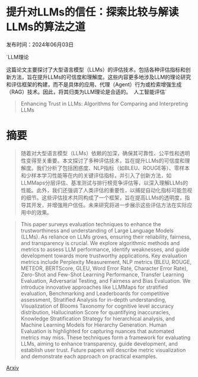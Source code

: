 # 提升对LLMs的信任：探索比较与解读LLMs的算法之道

发布时间：2024年06月03日

`LLM理论

这篇论文主要探讨了大型语言模型（LLMs）的评估技术，包括各种评估指标和创新方法，旨在提升LLMs的可信度和理解度。这些内容更多地涉及LLM的理论研究和评估框架的构建，而不是具体的应用、代理（Agent）行为或检索增强生成（RAG）技术。因此，将其归类为LLM理论是合适的。` `人工智能评估`

> Enhancing Trust in LLMs: Algorithms for Comparing and Interpreting LLMs

# 摘要

> 随着对大型语言模型（LLMs）依赖的加深，确保其可靠性、公平性和透明性变得至关重要。本文探讨了多种评估技术，旨在提升LLMs的可信度和理解度。我们分析了包括困惑度、NLP指标（如BLEU、ROUGE等）、零样本和少样本学习性能等在内的关键评估指标，并引入了创新方法，如LLMMaps分层评估、基准测试与排行榜竞争评估等，以深入理解LLMs的性能。此外，我们还强调了人类评估的重要性，以捕捉自动化指标可能忽视的细节。这些评估技术共同构成了一个框架，旨在提高LLMs的透明度，指导其开发，并增强用户信任。未来研究将进一步展示这些评估方法在实际应用中的效果。

> This paper surveys evaluation techniques to enhance the trustworthiness and understanding of Large Language Models (LLMs). As reliance on LLMs grows, ensuring their reliability, fairness, and transparency is crucial. We explore algorithmic methods and metrics to assess LLM performance, identify weaknesses, and guide development towards more trustworthy applications. Key evaluation metrics include Perplexity Measurement, NLP metrics (BLEU, ROUGE, METEOR, BERTScore, GLEU, Word Error Rate, Character Error Rate), Zero-Shot and Few-Shot Learning Performance, Transfer Learning Evaluation, Adversarial Testing, and Fairness and Bias Evaluation. We introduce innovative approaches like LLMMaps for stratified evaluation, Benchmarking and Leaderboards for competitive assessment, Stratified Analysis for in-depth understanding, Visualization of Blooms Taxonomy for cognitive level accuracy distribution, Hallucination Score for quantifying inaccuracies, Knowledge Stratification Strategy for hierarchical analysis, and Machine Learning Models for Hierarchy Generation. Human Evaluation is highlighted for capturing nuances that automated metrics may miss. These techniques form a framework for evaluating LLMs, aiming to enhance transparency, guide development, and establish user trust. Future papers will describe metric visualization and demonstrate each approach on practical examples.

[Arxiv](https://arxiv.org/abs/2406.01943)